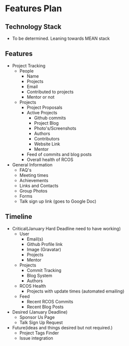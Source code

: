 Features Plan
=============

Technology Stack
----------------

- To be determined. Leaning towards MEAN stack

Features
--------

- Project Tracking
    - People
        - Name 
        - Projects
        - Email
        - Contributed to projects
        - Mentor or not
    - Projects
        - Project Proposals
        - Active Projects
            - Github commits
            - Project Blog
            - Photo's/Screenshots
            - Authors
            - Contributors
            - Website Link
            - Mentor
        - Feed of commits and blog posts
        - Overall health of RCOS
- General Information
    - FAQ's 
    - Meeting times
    - Achievements
    - Links and Contacts
    - Group Photos
    - Forms
    - Talk sign up link (goes to Google Doc)
    

Timeline
--------

- Critical(January Hard Deadline need to have working)
    - User
        - Email(s)
        - Github Profile link
        - Image (Gravatar)
        - Projects
        - Mentor
    - Projects
        - Commit Tracking
        - Blog System
        - Authors
    - RCOS Health
        - Projects with update times (automated emailing)
    - Feed
        - Recent RCOS Commits
        - Recent Blog Posts
- Desired (January Deadline)
    - Sponsor Us Page
    - Talk Sign Up Request
- Future(ideas and things desired but not required.)
    - Project Tags Finder
    - Issue integration
